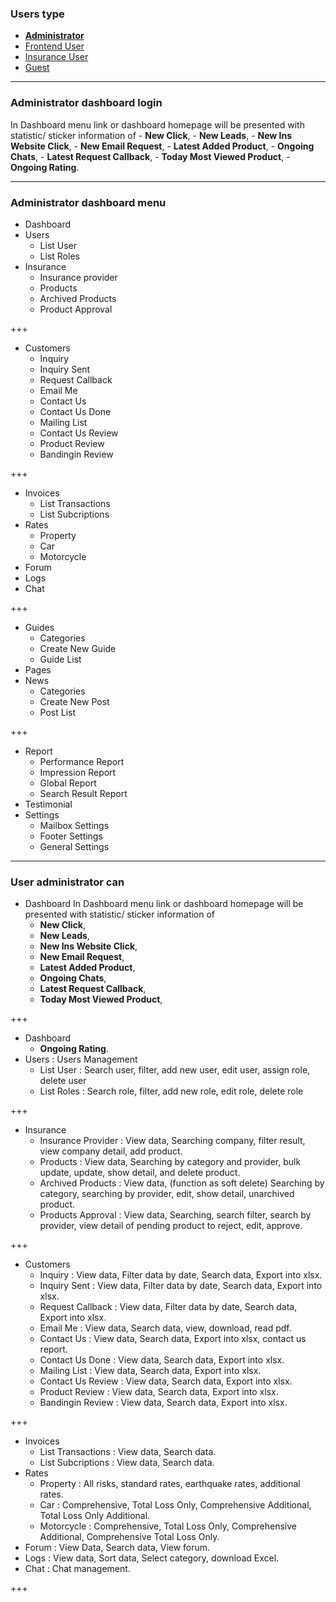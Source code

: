 ### Users type

- __[Administrator](https://gitpitch.com/rn-spark/insurance-comparison-portal/admin)__
- [Frontend User](https://gitpitch.com/rn-spark/insurance-comparison-portal/user)
- [Insurance User](https://gitpitch.com/rn-spark/insurance-comparison-portal/user-insurance)
- [Guest](https://gitpitch.com/rn-spark/insurance-comparison-portal/guest-user)

---

### Administrator dashboard login

In Dashboard menu link or dashboard homepage will be presented with statistic/ sticker information of 
    - __New Click__, 
    - __New Leads__, 
    - __New Ins Website Click__, 
    - __New Email Request__, 
    - __Latest Added Product__, 
    - __Ongoing Chats__, 
    - __Latest Request Callback__, 
    - __Today Most Viewed Product__, 
    - __Ongoing Rating__.

---

### Administrator dashboard menu

- Dashboard
- Users
    - List User
    - List Roles
- Insurance
    - Insurance provider
    - Products
    - Archived Products
    - Product Approval

+++

- Customers
    - Inquiry
    - Inquiry Sent
    - Request Callback
    - Email Me
    - Contact Us
    - Contact Us Done 
    - Mailing List
    - Contact Us Review
    - Product Review
    - Bandingin Review

+++

- Invoices
    - List Transactions
    - List Subcriptions
- Rates
    - Property
    - Car
    - Motorcycle
- Forum
- Logs
- Chat

+++

- Guides
    - Categories
    - Create New Guide
    - Guide List
- Pages
- News
    - Categories
    - Create New Post
    - Post List

+++

- Report
    - Performance Report
    - Impression Report
    - Global Report
    - Search Result Report
- Testimonial
- Settings
    - Mailbox Settings
    - Footer Settings
    - General Settings

---

### User administrator can

- Dashboard
In Dashboard menu link or dashboard homepage will be presented with statistic/ sticker information of 
    - __New Click__, 
    - __New Leads__, 
    - __New Ins Website Click__, 
    - __New Email Request__, 
    - __Latest Added Product__, 
    - __Ongoing Chats__, 
    - __Latest Request Callback__, 
    - __Today Most Viewed Product__, 

+++

- Dashboard
    - __Ongoing Rating__.
- Users : Users Management
    - List User : Search user, filter, add new user, edit user, assign role, delete user
    - List Roles : Search role, filter, add new role, edit role, delete role

+++

- Insurance
    - Insurance Provider : View data, Searching company, filter result, view company detail, add product.
    - Products : View data, Searching by category and provider, bulk update, update, show detail, and delete product.
    - Archived Products : View data, (function as soft delete) Searching by category, searching by provider, edit, show detail, unarchived product.
    - Products Approval : View data, Searching, search filter, search by provider, view detail of pending product to reject, edit, approve.

+++

- Customers
    - Inquiry : View data, Filter data by date, Search data, Export into xlsx.
    - Inquiry Sent : View data, Filter data by date, Search data, Export into xlsx.
    - Request Callback : View data, Filter data by date, Search data, Export into xlsx.
    - Email Me : View data, Search data, view, download, read pdf.
    - Contact Us : View data, Search data, Export into xlsx, contact us report.
    - Contact Us Done : View data, Search data, Export into xlsx.
    - Mailing List : View data, Search data, Export into xlsx.
    - Contact Us Review : View data, Search data, Export into xlsx.
    - Product Review : View data, Search data, Export into xlsx.
    - Bandingin Review : View data, Search data, Export into xlsx.

+++

- Invoices
    - List Transactions : View data, Search data.
    - List Subcriptions : View data, Search data.
- Rates
    - Property : All risks, standard rates, earthquake rates, additional rates.
    - Car : Comprehensive, Total Loss Only, Comprehensive Additional, Total Loss Only Additional.
    - Motorcycle : Comprehensive, Total Loss Only, Comprehensive Additional, Comprehensive Total Loss Only.
- Forum : View Data, Search data, View forum.
- Logs : View data, Sort data, Select category, download Excel.
- Chat : Chat management.

+++

